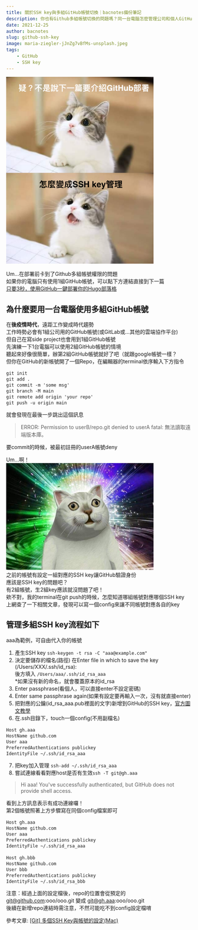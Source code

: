 ```yaml
---
title: 關於SSH key與多組GitHub帳號切換｜bacnotes備份筆記
description: 你也有Github多組帳號切換的問題嗎？同一台電腦怎麼管理公司和個人GitHub帳號？生成的SSH key檔案如何不會覆蓋原本的檔案，來試試建立一個config管理Github多組帳號吧！
date: 2021-12-25
author: bacnotes
slug: github-ssh-key
image: maria-ziegler-jJnZg7vBfMs-unsplash.jpeg
tags:
    - GitHub
    - SSH key
---
```


<img src="./cat_white.png" alt="white-cat-meme" width="400"/>  

Um...在部署前卡到了Github多組帳號權限的問題  
如果你的電腦只有使用1組GitHub帳號，可以點下方連結直接到下一篇  
[只要3秒，使用GitHub一鍵部署你的Hugo部落格](https://bacnotes.github.io/p/github-deploy-hugo "[只要3秒，使用GitHub一鍵部署你的Hugo部落格")


## 為什麼要用一台電腦使用多組GitHub帳號
在**後疫情時代**，遠距工作變成時代趨勢  
工作時勢必會有1組公司用的GitHub帳號(或GitLab或...其他的雲端協作平台)   
但自己在寫side project也會用到1組GitHub帳號   
先演練一下1台電腦可以使用2組GitHub帳號的情境  
聽起來好像很簡單，辦第2組GitHub帳號就好了吧（就跟google帳號一樣？  
但你在GitHub的新帳號開了一個Repo，在編輯器的terminal依序輸入下方指令
```
git init
git add .
git commit -m 'some msg'
git branch -M main
git remote add origin 'your repo'
git push -u origin main
```
就會發現在最後一步跳出這個訊息
>ERROR: Permission to userB/repo.git denied to userA
fatal: 無法讀取遠端版本庫。

要commit的時候，被最初註冊的userA帳號deny

Um...啊！  
<img src="./cat.jpg" alt="cat-meme" width="400"/>  
之前的帳號有設定一組對應的SSH key讓GitHub驗證身份  
應該是SSH key的問題吧？  
有2組帳號，生2組key應該就沒問題了吧！  
欸不對，我的terminal在git push的時候，怎麼知道哪組帳號對應哪個SSH key  
上網查了一下相關文章，發現可以寫一個config來讓不同帳號對應各自的key  

## 管理多組SSH key流程如下
aaa為範例，可自由代入你的帳號
1. 產生SSH key `ssh-keygen -t rsa -C "aaa@example.com"`
2. 決定要儲存的檔名(路徑) 
在Enter file in which to save the key (/Users/XXX/.ssh/id_rsa):  
後方填入 `/Users/aaa/.ssh/id_rsa_aaa`  
*如果沒有新的命名，就會覆蓋原本的id_rsa
3. Enter passphrase(看個人，可以直接enter不設定密碼)    
4. Enter same passphrase again(如果有設定要再輸入一次，沒有就直接enter)  
5. 把對應的公鑰(id_rsa_aaa.pub裡面的文字)新增到GitHub的SSH key，[官方圖文教學](https://docs.github.com/en/authentication/connecting-to-github-with-ssh/adding-a-new-ssh-key-to-your-github-account)  
6. 在.ssh目錄下，touch一個config(不用副檔名)

```
Host gh.aaa
HostName github.com
User aaa
PreferredAuthentications publickey
IdentityFile ~/.ssh/id_rsa_aaa
```

7. 把key加入管理 `ssh-add ~/.ssh/id_rsa_aaa`
8. 嘗試連線看看對應host是否有生效`ssh -T git@gh.aaa`
>Hi aaa! You've successfully authenticated, but GitHub does not provide shell access.

看到上方訊息表示有成功連線囉！  
第2個帳號照著上方步驟寫在同個config檔案即可  
  
```
Host gh.aaa
HostName github.com
User aaa
PreferredAuthentications publickey
IdentityFile ~/.ssh/id_rsa_aaa

Host gh.bbb
HostName github.com
User bbb
PreferredAuthentications publickey
IdentityFile ~/.ssh/id_rsa_bbb
```

注意：經過上面的設定檔後，repo的位置會從預定的
git@github.com:ooo/ooo.git 變成 git@gh.aaa:ooo/ooo.git  
後續在新增repo連結時需注意，不然可能吃不到config設定檔唷  

參考文章:
[[Git] 多個SSH Key與帳號的設定(Mac)](https://dotblogs.com.tw/as15774/2018/04/30/174737 "[[Git] 多個SSH Key與帳號的設定(Mac)")


